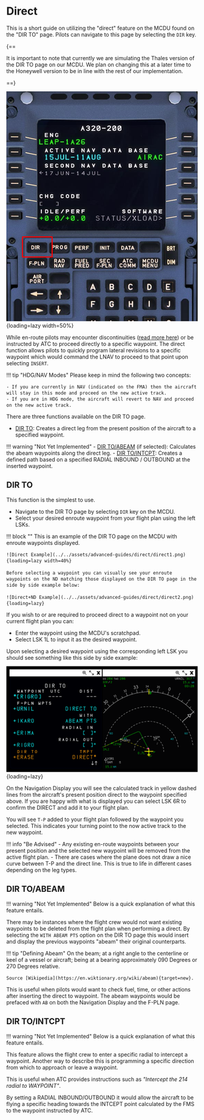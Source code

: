 # Direct

This is a short guide on utilizing the "direct" feature on the MCDU found on the "DIR TO" page. Pilots can navigate to this page by selecting the `DIR` key.

{==

It is important to note that currently we are simulating the Thales version of the DIR TO page on our MCDU. We plan on changing this at a later time to the Honeywell version to 
be in line with the rest of our implementation.

==}

![dir-page](../../assets/advanced-guides/direct/dir-page.png){loading=lazy width=50%}

While en-route pilots may encounter discontinuities ([read more here](disco.md)) or be instructed by ATC to proceed directly to a specific waypoint. The direct function 
allows pilots to quickly program lateral revisions to a specific waypoint which would command the LNAV to proceed to that point upon selecting `INSERT`.

!!! tip "HDG/NAV Modes"
    Please keep in mind the following two concepts:

    - If you are currently in NAV (indicated on the FMA) then the aircraft will stay in this mode and proceed on the new active track.
    - If you are in HDG mode, the aircraft will revert to NAV and proceed on the new active track.

There are three functions available on the DIR TO page.

- [DIR TO](#dir-to): Creates a direct leg from the present position of the aircraft to a specified waypoint.

!!! warning "Not Yet Implemented"
    - [DIR TO/ABEAM](#dir-toabeam) (if selected): Calculates the abeam waypoints along the direct leg.
    - [DIR TO/INTCPT](#dir-tointcpt): Creates a defined path based on a specified RADIAL INBOUND / OUTBOUND at the inserted waypoint.

## DIR TO

This function is the simplest to use. 

- Navigate to the DIR TO page by selecting `DIR` key on the MCDU.
- Select your desired enroute waypoint from your flight plan using the left LSKs.

!!! block ""
    This is an example of the DIR TO page on the MCDU with enroute waypoints displayed.

    ![Direct Example](../../assets/advanced-guides/direct/direct1.png){loading=lazy width=40%}

    Before selecting a waypoint you can visually see your enroute waypoints on the ND matching those displayed on the DIR TO page in the side by side example below: 

    ![Direct+ND Example](../../assets/advanced-guides/direct/direct2.png){loading=lazy}

If you wish to or are required to proceed direct to a waypoint not on your current flight plan you can:

- Enter the waypoint using the MCDU's scratchpad.
- Select LSK 1L to input it as the desired waypoint.

Upon selecting a desired waypoint using the corresponding left LSK you should see something like this side by side example:

![Direct+ND Example 2](../../assets/advanced-guides/direct/direct3.png){loading=lazy}

On the Navigation Display you will see the calculated track in yellow dashed lines from the aircraft's present position direct to the waypoint specified above. If you are 
happy with what is displayed you can select LSK 6R to confirm the DIRECT and add it to your flight plan.

You will see `T-P` added to your flight plan followed by the waypoint you selected. This indicates your turning point to the now active track to the new waypoint.

!!! info "Be Advised"
    - Any existing en-route waypoints between your present position and the selected new waypoint will be removed from the active flight plan. 
    - There are cases where the plane does not draw a nice curve between T-P and the direct line. This is true to life in different cases depending on the leg types.

## DIR TO/ABEAM

!!! warning "Not Yet Implemented"
    Below is a quick explanation of what this feature entails.

There may be instances where the flight crew would not want existing waypoints to be deleted from the flight plan when performing a direct. By selecting the `WITH ABEAM PTS` 
option on the DIR TO page this would insert and display the previous waypoints "abeam" their original counterparts.

!!! tip "Defining Abeam"
    On the beam; at a right angle to the centerline or keel of a vessel or aircraft; being at a bearing approximately 090 Degrees or 270 Degrees relative.

    Source [Wikipedia](https://en.wiktionary.org/wiki/abeam){target=new}.

This is useful when pilots would want to check fuel, time, or other actions after inserting the direct to waypoint. The abeam waypoints would be prefaced with `AB` on 
both the Navigation Display and the F-PLN page.

## DIR TO/INTCPT

!!! warning "Not Yet Implemented"
    Below is a quick explanation of what this feature entails.

This feature allows the flight crew to enter a specific radial to intercept a waypoint. Another way to describe this is programming a specific direction from which to approach 
or leave a waypoint.

This is useful when ATC provides instructions such as *"Intercept the 214 radial to WAYPOINT"*.

By setting a RADIAL INBOUND/OUTBOUND it would allow the aircraft to be flying a specific heading towards the INTCEPT point calculated by the FMS to the waypoint instructed by ATC.  





